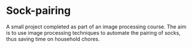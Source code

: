 # Sock-pairing
A small project completed as part of an image processing course. The aim is to use image processing techniques to automate the pairing of socks, thus saving time on household chores.
